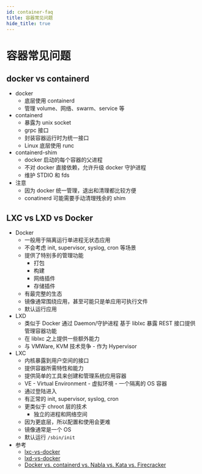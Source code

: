 ```yaml
---
id: container-faq
title: 容器常见问题
hide_title: true
---
```


# 容器常见问题
## docker vs containerd
* docker
  * 底层使用 containerd
  * 管理 volume、网络、swarm、service 等
* containerd
  * 暴露为 unix socket
  * grpc 接口
  * 封装容器运行时为统一接口
  * Linux 底层使用 runc
* containerd-shim
  * docker 启动的每个容器的父进程
  * 不对 docker 直接依赖，允许升级 docker 守护进程
  * 维护 STDIO 和 fds
* 注意
  * 因为 docker 统一管理，退出和清理都比较方便
  * conatinerd 可能需要手动清理残余的 shim

## LXC vs LXD vs Docker
* Docker
  * 一般用于隔离运行单进程无状态应用
  * 不会考虑 init, supervisor, syslog, cron 等场景
  * 提供了特别多的管理功能
    * 打包
    * 构建
    * 网络插件
    * 存储插件
  * 有最完整的生态
  * 镜像通常围绕应用，甚至可能只是单应用可执行文件
  * 默认运行应用
* LXD
  * 类似于 Docker 通过 Daemon/守护进程 基于 liblxc 暴露 REST 接口提供管理容器功能
  * 在 liblxc 之上提供一些额外能力
  * 与 VMWare, KVM 技术竞争 - 作为 Hypervisor
* LXC
  * 内核暴露到用户空间的接口
  * 提供容器所需特性和能力
  * 提供简单的工具来创建和管理系统应用容器
  * VE - Virtual Environment - 虚拟环境 - 一个隔离的 OS 容器
  * 通过登陆进入
  * 有正常的 init, supervisor, syslog, cron
  * 更类似于 chroot 层的技术
    * 独立的进程和网络空间
  * 因为更底层，所以配置和使用会更难
  * 镜像通常是一个 OS
  * 默认运行 `/sbin/init`
* 参考
  * [lxc-vs-docker](https://archives.flockport.com/lxc-vs-docker)
  * [lxd-vs-docker](https://linuxhint.com/lxd-vs-docker)
  * [Docker vs. containerd vs. Nabla vs. Kata vs. Firecracker](https://www.inovex.de/blog/containers-docker-containerd-nabla-kata-firecracker/)


